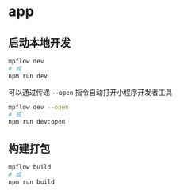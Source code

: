 # app

## 启动本地开发
```bash
mpflow dev
# 或
npm run dev
```

可以通过传递 `--open` 指令自动打开小程序开发者工具
```bash
mpflow dev --open
# 或
npm run dev:open
```

## 构建打包
```bash
mpflow build
# 或
npm run build
```
